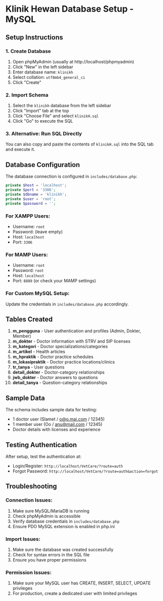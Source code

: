 # Klinik Hewan Database Setup - MySQL

## Setup Instructions

### 1. Create Database
1. Open phpMyAdmin (usually at http://localhost/phpmyadmin)
2. Click "New" in the left sidebar
3. Enter database name: `klinikh`
4. Select collation: `utf8mb4_general_ci`
5. Click "Create"

### 2. Import Schema
1. Select the `klinikh` database from the left sidebar
2. Click "Import" tab at the top
3. Click "Choose File" and select `klinikH.sql`
4. Click "Go" to execute the SQL

### 3. Alternative: Run SQL Directly
You can also copy and paste the contents of `klinikH.sql` into the SQL tab and execute it.

## Database Configuration

The database connection is configured in `includes/database.php`:

```php
private $host = 'localhost';
private $port = '3306';
private $dbname = 'klinikh';
private $user = 'root';
private $password = '';
```

### For XAMPP Users:
- Username: `root`
- Password: (leave empty)
- Host: `localhost`
- Port: `3306`

### For MAMP Users:
- Username: `root`
- Password: `root`
- Host: `localhost`
- Port: `8889` (or check your MAMP settings)

### For Custom MySQL Setup:
Update the credentials in `includes/database.php` accordingly.

## Tables Created

1. **m_pengguna** - User authentication and profiles (Admin, Dokter, Member)
2. **m_dokter** - Doctor information with STRV and SIP licenses
3. **m_kategori** - Doctor specializations/categories
4. **m_artikel** - Health articles
5. **m_hpraktik** - Doctor practice schedules
6. **m_lokasipraktik** - Doctor practice locations/clinics
7. **tr_tanya** - User questions
8. **detail_dokter** - Doctor-category relationships
9. **jwb_dokter** - Doctor answers to questions
10. **detail_tanya** - Question-category relationships

## Sample Data

The schema includes sample data for testing:
- 1 doctor user (Slamet / o@o.mai.com / 12345)
- 1 member user (Oo / anu@mail.com / 12345)
- Doctor details with licenses and experience

## Testing Authentication

After setup, test the authentication at:
- Login/Register: `http://localhost/VetCare/?route=auth`
- Forgot Password: `http://localhost/VetCare/?route=auth&action=forgot`

## Troubleshooting

### Connection Issues:
1. Make sure MySQL/MariaDB is running
2. Check phpMyAdmin is accessible
3. Verify database credentials in `includes/database.php`
4. Ensure PDO MySQL extension is enabled in php.ini

### Import Issues:
1. Make sure the database was created successfully
2. Check for syntax errors in the SQL file
3. Ensure you have proper permissions

### Permission Issues:
1. Make sure your MySQL user has CREATE, INSERT, SELECT, UPDATE privileges
2. For production, create a dedicated user with limited privileges
